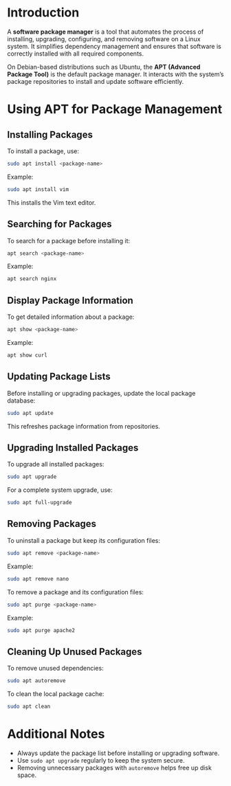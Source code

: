# Introduction

A **software package manager** is a tool that automates the process of installing, upgrading, configuring, and removing software on a Linux system. It simplifies dependency management and ensures that software is correctly installed with all required components.

On Debian-based distributions such as Ubuntu, the **APT (Advanced Package Tool)** is the default package manager. It interacts with the system’s package repositories to install and update software efficiently.

# Using APT for Package Management

## Installing Packages
To install a package, use:
```bash
sudo apt install <package-name>
```
Example:
```bash
sudo apt install vim
```
This installs the Vim text editor.

## Searching for Packages
To search for a package before installing it:
```bash
apt search <package-name>
```
Example:
```bash
apt search nginx
```

## Display Package Information
To get detailed information about a package:
```bash
apt show <package-name>
```
Example:
```bash
apt show curl
```

## Updating Package Lists
Before installing or upgrading packages, update the local package database:
```bash
sudo apt update
```
This refreshes package information from repositories.

## Upgrading Installed Packages
To upgrade all installed packages:
```bash
sudo apt upgrade
```
For a complete system upgrade, use:
```bash
sudo apt full-upgrade
```

## Removing Packages
To uninstall a package but keep its configuration files:
```bash
sudo apt remove <package-name>
```
Example:
```bash
sudo apt remove nano
```
To remove a package and its configuration files:
```bash
sudo apt purge <package-name>
```
Example:
```bash
sudo apt purge apache2
```

## Cleaning Up Unused Packages
To remove unused dependencies:
```bash
sudo apt autoremove
```
To clean the local package cache:
```bash
sudo apt clean
```

# Additional Notes
- Always update the package list before installing or upgrading software.
- Use `sudo apt upgrade` regularly to keep the system secure.
- Removing unnecessary packages with `autoremove` helps free up disk space.
